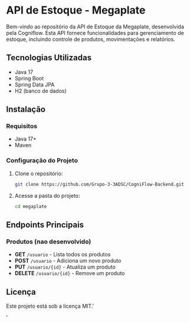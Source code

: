 # API de Estoque - Megaplate

Bem-vindo ao repositório da API de Estoque da Megaplate, desenvolvida pela Cogniflow. Esta API fornece funcionalidades para gerenciamento de estoque, incluindo controle de produtos, movimentações e relatórios.

## Tecnologias Utilizadas

- Java 17
- Spring Boot
- Spring Data JPA
- H2 (banco de dados)

## Instalação

### Requisitos
- Java 17+
- Maven

### Configuração do Projeto

1. Clone o repositório:
   ```sh
   git clone https://github.com/Grupo-3-3ADSC/CogniFlow-Backend.git
   ```
2. Acesse a pasta do projeto:
   ```sh
   cd megaplate


## Endpoints Principais

### Produtos (nao desenvolvido)
- **GET** `/usuario` - Lista todos os produtos
- **POST** `/usuario` - Adiciona um novo produto
- **PUT** `/usuario/{id}` - Atualiza um produto
- **DELETE** `/usuario/{id}` - Remove um produto

## Licença
Este projeto está sob a licença MIT.'

'